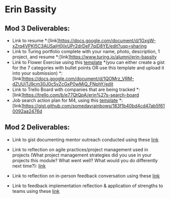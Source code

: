 # Erin Bassity

## Mod 3 Deliverables:

* Link to resume *:[link]https://docs.google.com/document/d/1GxgW-xZrq4VPKl5C3AUSajH0jlxUPr2drDeF7qiD8YE/edit?usp=sharing 
* Link to Turing portfolio complete with your name, photo, description, 1 project, and resume *:[link]https://www.turing.io/alumni/erin-bassity
* Link to Flower Exercise using this [template](https://github.com/turingschool/career-development-curriculum/blob/master/files/Career%20Unit%20-%20The%20Flower%20Diagram.pdf) *(you can either create a gist for the 7 categories with bullet points OR use this template and upload it into your submission) *:[link]https://docs.google.com/document/d/1QOMrz_VRM-dZUUiTJ9cm30J0c5vZcGxP0wMjQ_FNphY/edit
* Link to Trello Board with companies that are being tracked *:[link]https://trello.com/b/e77QtQpA/erin%27s-search-board
* Job search action plan for M4, using this [template](https://github.com/turingschool/career-development-curriculum/blob/master/module_three/mod_4_action_plan_template.md) *:[link]https://gist.github.com/somedayrainbows/183f1b40bd4cd47ab5f610092aa2476d

## Mod 2 Deliverables:
* Link to gist documenting mentor outreach conducted using these [link](https://gist.github.com/somedayrainbows/3b09fb42fe58780923ad99b98abcfd4f)

* Link to reflection on agile practices/project management used in projects (What project management strategies did you use in your projects this module? What went well? What would you do differently next time?): [link](https://gist.github.com/somedayrainbows/e159ff905f90468a8126ba68efb71cb1)

* Link to reflection on in-person feedback conversation using these [link](https://gist.github.com/somedayrainbows/08599b4770477ebed4b95af064b871d5)

* Link to feedback implementation reflection & application of strengths to teams using these [link](https://gist.github.com/somedayrainbows/e35af2bf799f172548f9678d2ef2b0bf)
